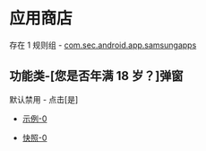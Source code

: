 # 应用商店

存在 1 规则组 - [com.sec.android.app.samsungapps](/src/apps/com.sec.android.app.samsungapps.ts)

## 功能类-[您是否年满 18 岁？]弹窗

默认禁用 - 点击[是]

- [示例-0](https://m.gkd.li/57941037/cee78493-fbe1-46a0-8dcf-a8b1f1f61f19)

- [快照-0](https://i.gkd.li/i/14473690)
